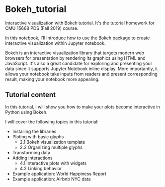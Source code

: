 # Bokeh_tutorial
Interactive visualization with Bokeh tutorial. It's the tutorial homework for CMU 15668 PDS (Fall 2019) course.

In this notebook, I'll introduce how to use the Bokeh package to create interactive visualization within Jupyter notebook. 

Bokeh is an interactive visualization library that targets modern web browsers for presentation by rendering its graphics using HTML and JavaScript. It's also a great candidate for exploring and presenting your data since it supports Jupyter Notebook inline display. More importantly, it allows your notebook take inputs from readers and present corresponding result, making your notebook more appealing.

## Tutorial content
In this tutorial, I will show you how to make your plots become interactive in Python using Bokeh.

I will cover the following topics in this tutorial:

- Installing the libraries
- Ploting with basic glyphs
  - 2.1 Bokeh visualization template
  - 2.2 Organizing multiple glyphs
- Transforming data
- Adding interactions
  - 4.1 Interactive plots with widgets
  - 4.2 Linking behavior
- Example application: World Happiness Report
- Example application: Airbnb NYC data
